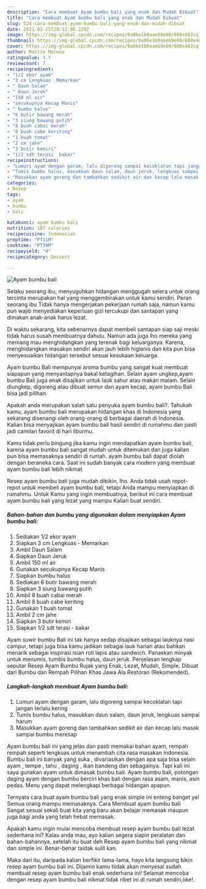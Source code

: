 ```yaml
---
description: "Cara membuat Ayam bumbu bali yang enak dan Mudah Dibuat"
title: "Cara membuat Ayam bumbu bali yang enak dan Mudah Dibuat"
slug: 524-cara-membuat-ayam-bumbu-bali-yang-enak-dan-mudah-dibuat
date: 2021-02-25T20:12:06.228Z
image: https://img-global.cpcdn.com/recipes/0a06e1b0aae69e00/680x482cq70/ayam-bumbu-bali-foto-resep-utama.jpg
thumbnail: https://img-global.cpcdn.com/recipes/0a06e1b0aae69e00/680x482cq70/ayam-bumbu-bali-foto-resep-utama.jpg
cover: https://img-global.cpcdn.com/recipes/0a06e1b0aae69e00/680x482cq70/ayam-bumbu-bali-foto-resep-utama.jpg
author: Mattie Moreno
ratingvalue: 3.7
reviewcount: 7
recipeingredient:
- "1/2 ekor ayam"
- "3 cm Lengkuas  Memarkan"
- " Daun Salam"
- " Daun Jeruk"
- "150 ml air"
- "secukupnya Kecap Manis"
- " bumbu halus"
- "6 butir bawang merah"
- "3 siung bawang putih"
- "8 buah cabai merah"
- "8 buah cabe keriting"
- "1 buah tomat"
- "2 cm jahe"
- "3 butir kemiri"
- "1/2 sdt terasi  bakar"
recipeinstructions:
- "Lumuri ayam dengan garam, lalu digoreng sampai kecoklatan tapi jangan terlalu kering"
- "Tumis bumbu halus, masukkan daun salam, daun jeruk, lengkuas sampai harum"
- "Masukkan ayam goreng dan tambahkan sedikit air dan kecap lalu masak sampai bumbu meresap"
categories:
- Resep
tags:
- ayam
- bumbu
- bali

katakunci: ayam bumbu bali 
nutrition: 107 calories
recipecuisine: Indonesian
preptime: "PT11M"
cooktime: "PT39M"
recipeyield: "4"
recipecategory: Dessert

---
```



![Ayam bumbu bali](https://img-global.cpcdn.com/recipes/0a06e1b0aae69e00/680x482cq70/ayam-bumbu-bali-foto-resep-utama.jpg)

Selaku seorang ibu, menyuguhkan hidangan menggugah selera untuk orang tercinta merupakan hal yang menggembirakan untuk kamu sendiri. Peran seorang ibu Tidak hanya mengerjakan pekerjaan rumah saja, namun kamu pun wajib menyediakan keperluan gizi tercukupi dan santapan yang dimakan anak-anak harus lezat.

Di waktu  sekarang, kita sebenarnya dapat membeli santapan siap saji meski tidak harus susah membuatnya dahulu. Namun ada juga lho mereka yang memang mau menghidangkan yang terenak bagi keluarganya. Karena, menghidangkan masakan sendiri akan jauh lebih higienis dan kita pun bisa menyesuaikan hidangan tersebut sesuai kesukaan keluarga. 

Ayam bumbu Bali mempunyai aroma bumbu yang sangat kuat membuat siapapun yang menyantapnya bakal ketagihan. Selain ayam ungkep,ayam bumbu Bali juga enak disajikan untuk lauk sahur atau makan malam. Selain diungkep, digoreng atau dibuat semur dan ayam kecap, ayam bumbu Bali bisa jadi pilihan.

Apakah anda merupakan salah satu penyuka ayam bumbu bali?. Tahukah kamu, ayam bumbu bali merupakan hidangan khas di Indonesia yang sekarang disenangi oleh orang-orang di berbagai daerah di Indonesia. Kalian bisa menyajikan ayam bumbu bali hasil sendiri di rumahmu dan pasti jadi camilan favorit di hari liburmu.

Kamu tidak perlu bingung jika kamu ingin mendapatkan ayam bumbu bali, karena ayam bumbu bali sangat mudah untuk ditemukan dan juga kalian pun bisa memasaknya sendiri di rumah. ayam bumbu bali dapat diolah dengan beraneka cara. Saat ini sudah banyak cara modern yang membuat ayam bumbu bali lebih nikmat.

Resep ayam bumbu bali juga mudah dibikin, lho. Anda tidak usah repot-repot untuk membeli ayam bumbu bali, tetapi Anda mampu menyiapkan di rumahmu. Untuk Kamu yang ingin membuatnya, berikut ini cara membuat ayam bumbu bali yang lezat yang mampu Kalian buat sendiri.

<!--inarticleads1-->

##### Bahan-bahan dan bumbu yang digunakan dalam menyiapkan Ayam bumbu bali:

1. Sediakan 1/2 ekor ayam
1. Siapkan 3 cm Lengkuas - Memarkan
1. Ambil  Daun Salam
1. Siapkan  Daun Jeruk
1. Ambil 150 ml air
1. Gunakan secukupnya Kecap Manis
1. Siapkan  bumbu halus
1. Sediakan 6 butir bawang merah
1. Siapkan 3 siung bawang putih
1. Ambil 8 buah cabai merah
1. Ambil 8 buah cabe keriting
1. Gunakan 1 buah tomat
1. Ambil 2 cm jahe
1. Siapkan 3 butir kemiri
1. Siapkan 1/2 sdt terasi - bakar


Ayam suwir bumbu Bali ini tak hanya sedap disajikan sebagai lauknya nasi campur, tetapi juga bisa kamu jadikan sebagai lauk harian atau bahkan menarik sebagai inspirasi isian roti lapis atau sandwich. Panaskan minyak untuk menumis, tumbis bumbu halus, daun jeruk. Penjelasan lengkap seputar Resep Ayam Bumbu Rujak yang Enak, Lezat, Mudah, Simple. Dibuat dari Bumbu dan Rempah Pilihan Khas Jawa Ala Restoran (Rekomended). 

<!--inarticleads2-->

##### Langkah-langkah membuat Ayam bumbu bali:

1. Lumuri ayam dengan garam, lalu digoreng sampai kecoklatan tapi jangan terlalu kering
1. Tumis bumbu halus, masukkan daun salam, daun jeruk, lengkuas sampai harum
1. Masukkan ayam goreng dan tambahkan sedikit air dan kecap lalu masak sampai bumbu meresap


Ayam bumbu bali ini yang jelas dan pasti memakai bahan ayam, rempah rempah seperti lengkuas untuk menambah cita rasa masakan indonesia. Bumbu bali ini banyak yang suka , divariasikan dengan apa saja bisa selain ayam , tempe , tahu , daging , ikan bandeng dan sebagainya. Tapi kali ini saya gunakan ayam untuk dimasak bumbu bali. Ayam bumbu bali, potongan daging ayam dengan bumbu berciri khas bali dengan rasa asam, manis, asin pedas. Menu yang dapat melengkapi berbagai hidangan apapun. 

Ternyata cara buat ayam bumbu bali yang enak simple ini enteng banget ya! Semua orang mampu memasaknya. Cara Membuat ayam bumbu bali Sangat sesuai sekali buat kita yang baru akan belajar memasak maupun juga bagi anda yang telah hebat memasak.

Apakah kamu ingin mulai mencoba membuat resep ayam bumbu bali lezat sederhana ini? Kalau anda mau, ayo kalian segera siapin peralatan dan bahan-bahannya, setelah itu buat deh Resep ayam bumbu bali yang nikmat dan simple ini. Benar-benar taidak sulit kan. 

Maka dari itu, daripada kalian berfikir lama-lama, hayo kita langsung bikin resep ayam bumbu bali ini. Dijamin kamu tiidak akan menyesal sudah membuat resep ayam bumbu bali enak sederhana ini! Selamat mencoba dengan resep ayam bumbu bali nikmat tidak ribet ini di rumah sendiri,oke!.

